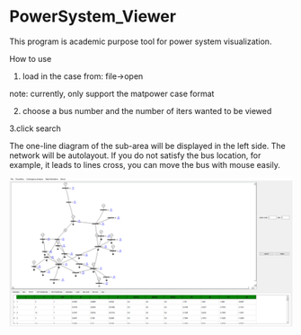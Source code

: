 # PowerSystem_Viewer

This program is academic purpose tool for power system visualization.

How to use

1. load in the case from: file->open

note: currently, only support the matpower case format


2. choose a bus number and the number of iters wanted to be viewed


3.click search

   The one-line diagram of the sub-area will be displayed in the left side. 
   The network will be autolayout. If you do not satisfy the bus location, for example, it leads to lines cross, you can move the bus with mouse easily.
   
   
![image](https://github.com/shiftlin89/PowerSystem_Viewer/blob/main/fig/demo.PNG)
